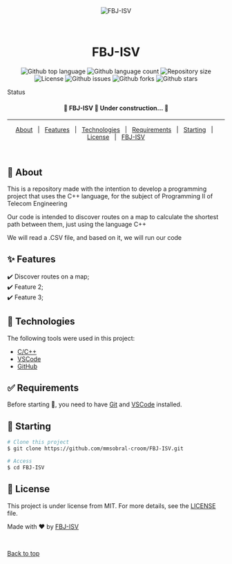 <div align="center" id="top"> 
  <img src="./.github/app.gif" alt="FBJ-ISV" />

  &#xa0;

  <!-- <a href="https://fbjisv.netlify.app">Demo</a> -->
</div>

<h1 align="center">FBJ-ISV</h1>

<p align="center">
  <img alt="Github top language" src="https://img.shields.io/github/languages/top/mmsobral-croom/FBJ-ISV?color=56BEB8">

  <img alt="Github language count" src="https://img.shields.io/github/languages/count/mmsobral-croom/FBJ-ISV?color=56BEB8">

  <img alt="Repository size" src="https://img.shields.io/github/repo-size/mmsobral-croom/FBJ-ISV?color=56BEB8">

  <img alt="License" src="https://img.shields.io/github/license/mmsobral-croom/FBJ-ISV?color=56BEB8">

   <img alt="Github issues" src="https://img.shields.io/github/issues/mmsobral-croom/FBJ-ISV?color=56BEB8" /> 

   <img alt="Github forks" src="https://img.shields.io/github/forks/mmsobral-croom/FBJ-ISV?color=56BEB8" /> 

   <img alt="Github stars" src="https://img.shields.io/github/stars/mmsobral-croom/FBJ-ISV?color=56BEB8" /> 
</p>

 Status 

 <h4 align="center"> 
	🚧  FBJ-ISV 🚀 Under construction...  🚧
</h4> 

<hr> 

<p align="center">
  <a href="#dart-about">About</a> &#xa0; | &#xa0; 
  <a href="#sparkles-features">Features</a> &#xa0; | &#xa0;
  <a href="#rocket-technologies">Technologies</a> &#xa0; | &#xa0;
  <a href="#white_check_mark-requirements">Requirements</a> &#xa0; | &#xa0;
  <a href="#checkered_flag-starting">Starting</a> &#xa0; | &#xa0;
  <a href="#memo-license">License</a> &#xa0; | &#xa0;
  <a href="https://github.com/mmsobral-croom/FBJ-ISV.git" target="_blank">FBJ-ISV</a>
</p>

<br>

## :dart: About ##

This is a repository made with the intention to develop a programming project that uses the C++ language, for the subject of Programming II of Telecom Engineering

Our code is intended to discover routes on a map to calculate the shortest path between them, just using the language C++

We will read a .CSV file, and based on it, we will run our code

## :sparkles: Features ##

:heavy_check_mark: Discover routes on a map;\
:heavy_check_mark: Feature 2;\
:heavy_check_mark: Feature 3;

## :rocket: Technologies ##

The following tools were used in this project:

- [C/C++](http://www.cplusplus.org/)
- [VSCode](https://code.visualstudio.com/)
- [GitHub](https://github.com/)

## :white_check_mark: Requirements ##

Before starting :checkered_flag:, you need to have [Git](https://git-scm.com) and [VSCode](https://code.visualstudio.com/) installed.

## :checkered_flag: Starting ##

```bash
# Clone this project
$ git clone https://github.com/mmsobral-croom/FBJ-ISV.git

# Access
$ cd FBJ-ISV

```

## :memo: License ##

This project is under license from MIT. For more details, see the [LICENSE](LICENSE.md) file.


Made with :heart: by <a href="https://github.com/mmsobral-croom/FBJ-ISV.git" target="_blank">FBJ-ISV</a>

&#xa0;

<a href="#top">Back to top</a>
